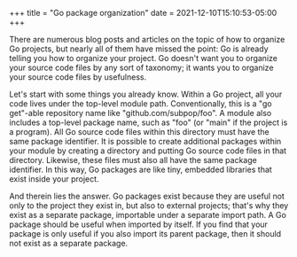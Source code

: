 +++
title = "Go package organization"
date = 2021-12-10T15:10:53-05:00
+++

There are numerous blog posts and articles on the topic of how to organize Go
projects, but nearly all of them have missed the point: Go is already telling you how
to organize your project. Go doesn't want you to organize your source code files
by any sort of taxonomy; it wants you to organize your source code files by
usefulness.

Let's start with some things you already know. Within a Go project, all your
code lives under the top-level module path. Conventionally, this is a "go
get"-able repository name like "github.com/subpop/foo". A module also includes a
top-level package name, such as "foo" (or "main" if the project is a program).
All Go source code files within this directory must have the same package
identifier. It is possible to create additional packages within your module by
creating a directory and putting Go source code files in that directory.
Likewise, these files must also all have the same package identifier. In this
way, Go packages are like tiny, embedded libraries that exist inside your
project.

And therein lies the answer. Go packages exist because they are useful not only
to the project they exist in, but also to external projects; that's why they
exist as a separate package, importable under a separate import path. A Go
package should be useful when imported by itself. If you find that your package
is only useful if you also import its parent package, then it should not exist
as a separate package.
